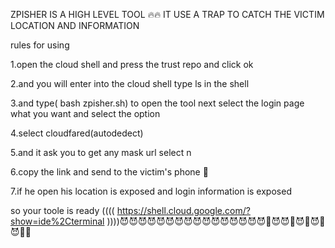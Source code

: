 ZPISHER IS A HIGH LEVEL TOOL 🔥🔥 IT USE A TRAP TO CATCH THE VICTIM LOCATION AND INFORMATION 




rules for using 





1.open the cloud shell and press the trust repo and click ok


2.and you will enter into the cloud shell type ls in the shell 


3.and type( bash zpisher.sh)
to open the tool next select the login page what you want and select the option 


4.select cloudfared(autodedect)


5.and it ask you to get any mask url select n


6.copy the link and send to the victim's phone 📱 


7.if he open his location is exposed and login information is exposed 



so your toole is ready (((( https://shell.cloud.google.com/?show=ide%2Cterminal ))))😈😈😈😈😈😈😈😈😈😈😈😈😈😈😈😈🎂😈😈🎂😈🎂😈🎂😈🔥💯
